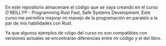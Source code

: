 En este repositorio almacenare el código que se vaya creando en el curso  O'REILLY® - Programming Rust Fast, Safe Systems Development.
Este curso me permitira mejorar mi manejo de la programación en paralelo a la par de mis habilidades con Rust.

Ya que algunos ejemplos de cóigo del curso no son compatibles con versiones actuales se encontraran diferencias entre mi código y el del libro.